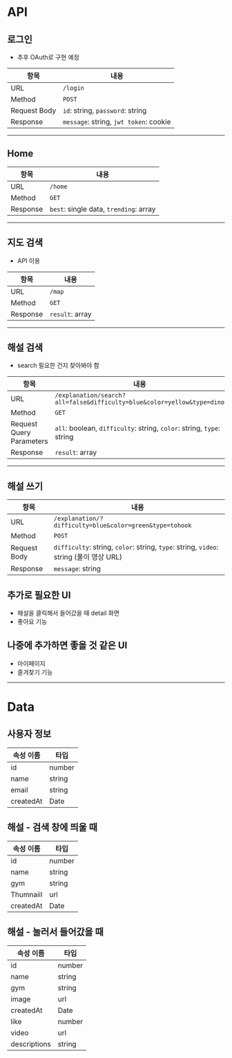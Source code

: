 # API
## 로그인
- 추후 OAuth로 구현 예정

| 항목           | 내용                                     |
| ------------ | -------------------------------------- |
| URL          | `/login`                               |
| Method       | `POST`                                 |
| Request Body | `id`: string, `password`: string       |
| Response     | `message`: string, `jwt token`: cookie |

---

## Home

| 항목       | 내용                                     |
| -------- | -------------------------------------- |
| URL      | `/home`                                |
| Method   | `GET`                                  |
| Response | `best`: single data, `trending`: array |

---

## 지도 검색
- API 이용

| 항목       | 내용              |
| -------- | --------------- |
| URL      | `/map`          |
| Method   | `GET`           |
| Response | `result`: array |

---

## 해설 검색
- search 필요한 건지 찾아봐야 함

| 항목                       | 내용                                                                     |
| ------------------------ | ---------------------------------------------------------------------- |
| URL                      | `/explanation/search?all=false&difficulty=blue&color=yellow&type=dino` |
| Method                   | `GET`                                                                  |
| Request Query Parameters | `all`: boolean, `difficulty`: string, `color`: string, `type`: string  |
| Response                 | `result`: array                                                        |

---

## 해설 쓰기

| 항목           | 내용                                                                                 |
| ------------ | ---------------------------------------------------------------------------------- |
| URL          | `/explanation/?difficulty=blue&color=green&type=tohook`                            |
| Method       | `POST`                                                                             |
| Request Body | `difficulty`: string, `color`: string, `type`: string, `video`: string (풀이 영상 URL) |
| Response     | `message`: string                                                                  |

## 추가로 필요한 UI
- 해설을 클릭해서 들어갔을 때 detail 화면 
- 좋아요 기능
## 나중에 추가하면 좋을 것 같은 UI
- 마이페이지
- 즐겨찾기 기능

---

# Data
## 사용자 정보

| 속성 이름     | 타입     |
| --------- | ------ |
| id        | number |
| name      | string |
| email     | string |
| createdAt | Date   |


## 해설 - 검색 창에 띄울 때

| 속성 이름     | 타입     |
| --------- | ------ |
| id        | number |
| name      | string |
| gym       | string |
| Thumnaiil | url    |
| createdAt | Date   |

## 해설 - 눌러서 들어갔을 때

| 속성 이름        | 타입     |
| ------------ | ------ |
| id           | number |
| name         | string |
| gym          | string |
| image        | url    |
| createdAt    | Date   |
| like         | number |
| video        | url    |
| descriptions | string |

